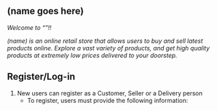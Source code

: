## (name goes here)

*Welcome to “”!!*  

*(name) is an online retail store that allows users to buy and sell latest products online. Explore a vast variety of products, and get high quality products at extremely low prices delivered to your doorstep.*  

Register/Log-in
----

1. New users can register as a Customer, Seller or a Delivery person
    * To register, users must provide the following information:

